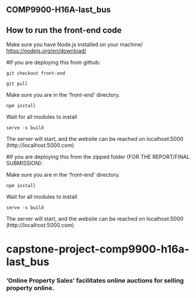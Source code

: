 ## COMP9900-H16A-last_bus

## How to run the front-end code
Make sure you have Node.js installed on your machine/
https://nodejs.org/en/download/

#If you are deploying this from github:

`git checkout front-end`

`git pull`

Make sure you are in the 'front-end' directory.

`npm install`

Wait for all modules to install

`serve -s build`

The server will start, and the website can be reached on localhost:5000 (http://localhost:5000.com)

#If you are deploying this from the zipped folder (FOR THE REPORT/FINAL SUBMISSION):

Make sure you are in the 'front-end' directory.

`npm install`

Wait for all modules to install

`serve -s build`

The server will start, and the website can be reached on localhost:5000 (http://localhost:5000.com)

# capstone-project-comp9900-h16a-last_bus

### ‘Online Property Sales’ facilitates online auctions for selling property online.
